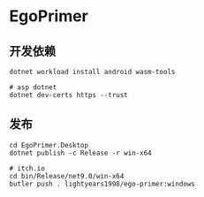 ﻿# EgoPrimer

## 开发依赖

```shell
dotnet workload install android wasm-tools
```

``` shell
# asp dotnet
dotnet dev-certs https --trust
```

## 发布

``` shell
cd EgoPrimer.Desktop
dotnet publish -c Release -r win-x64

# itch.io
cd bin/Release/net9.0/win-x64
butler push . lightyears1998/ego-primer:windows
```
